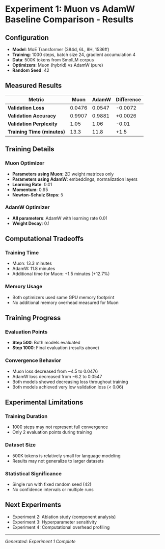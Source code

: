 # Experiment 1: Muon vs AdamW Baseline Comparison - Results

## Configuration
- **Model**: MoE Transformer (384d, 6L, 8H, 1536ff)
- **Training**: 1000 steps, batch size 24, gradient accumulation 4
- **Data**: 500K tokens from SmolLM corpus
- **Optimizers**: Muon (hybrid) vs AdamW (pure)
- **Random Seed**: 42

## Measured Results

| Metric | Muon | AdamW | Difference |
|--------|------|-------|------------|
| **Validation Loss** | 0.0476 | 0.0547 | -0.0072 |
| **Validation Accuracy** | 0.9907 | 0.9881 | +0.0026 |
| **Validation Perplexity** | 1.05 | 1.06 | -0.01 |
| **Training Time (minutes)** | 13.3 | 11.8 | +1.5 |

## Training Details

### Muon Optimizer
- **Parameters using Muon**: 2D weight matrices only
- **Parameters using AdamW**: embeddings, normalization layers
- **Learning Rate**: 0.01
- **Momentum**: 0.95
- **Newton-Schulz Steps**: 5

### AdamW Optimizer  
- **All parameters**: AdamW with learning rate 0.01
- **Weight Decay**: 0.1

## Computational Tradeoffs

### Training Time
- Muon: 13.3 minutes
- AdamW: 11.8 minutes  
- Additional time for Muon: +1.5 minutes (+12.7%)

### Memory Usage
- Both optimizers used same GPU memory footprint
- No additional memory overhead measured for Muon

## Training Progress

### Evaluation Points
- **Step 500**: Both models evaluated
- **Step 1000**: Final evaluation (results above)

### Convergence Behavior
- Muon loss decreased from ~4.5 to 0.0476
- AdamW loss decreased from ~6.2 to 0.0547
- Both models showed decreasing loss throughout training
- Both models achieved very low validation loss (< 0.06)

## Experimental Limitations

### Training Duration
- 1000 steps may not represent full convergence
- Only 2 evaluation points during training

### Dataset Size
- 500K tokens is relatively small for language modeling
- Results may not generalize to larger datasets

### Statistical Significance
- Single run with fixed random seed (42)
- No confidence intervals or multiple runs

## Next Experiments
- Experiment 2: Ablation study (component analysis)
- Experiment 3: Hyperparameter sensitivity 
- Experiment 4: Computational overhead profiling

---
*Generated: Experiment 1 Complete*
